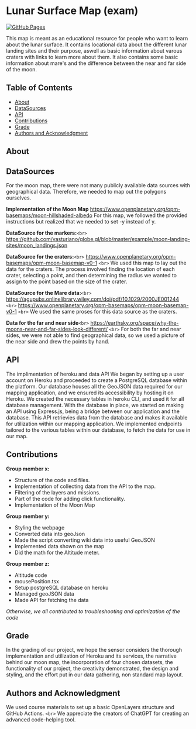 # Lunar Surface Map (exam)

[![GitHub Pages](https://img.shields.io/badge/GitHub%20Pages-Deployed-brightgreen)](https://kristiania-kws2100-2024.github.io/kws2100-exam-ImreAbelvik/)

This map is meant as an educational resource for people who want to learn about the lunar surface. It contains locational data about the different lunar landing sites and their purpose, aswell as basic information about varous craters with links to learn more about them. It also contains some basic information about mare's and the difference between the near and far side of the moon.

## Table of Contents

- [About](#about)
- [DataSources](#DataSources)
- [API](#api)
- [Contributions](#contributions)
- [Grade](#Grade)
- [Authors and Acknowledgment](#authors-and-acknowledgment)

## About

## DataSources

For the moon map, there were not many publicly available data sources with geographical data. Therefore, we needed to map out the polygons ourselves.

**Implementation of the Moon Map**
https://www.openplanetary.org/opm-basemaps/moon-hillshaded-albedo
For this map, we followed the provided instructions but realized that we needed to set -y instead of y.

**DataSource for the markers:**`<br>`
https://github.com/vasturiano/globe.gl/blob/master/example/moon-landing-sites/moon_landings.json

**DataSource for the craters:**`<br>`
https://www.openplanetary.org/opm-basemaps/opm-moon-basemap-v0-1 `<br>`
We used this map to lay out the data for the craters. The process involved finding the location of each crater, selecting a point, and then determining the radius we wanted to assign to the point based on the size of the crater.

**DataSource for the Mare data:**`<br>`
https://agupubs.onlinelibrary.wiley.com/doi/pdf/10.1029/2000JE001244 `<br>`
https://www.openplanetary.org/opm-basemaps/opm-moon-basemap-v0-1 `<br>`
We used the same proses for this data source as the craters.

**Data for the far and near side**`<br>`
https://earthsky.org/space/why-the-moons-near-and-far-sides-look-different/ `<br>`
For both the far and near sides, we were not able to find geographical data, so we used a picture of the near side and drew the points by hand.

## API

The implimentation of heroku and data API
We began by setting up a user account on Heroku and proceeded to create a PostgreSQL database within the platform. Our database houses all the GeoJSON data required for our mapping application, and we ensured its accessibility by hosting it on Heroku. We created the necessary tables in heroku CLI, and used it for all database management. With the database in place, we started on making an API using Express.js, being a bridge between our application and the database. This API retrievies data from the database and makes it available for utilization within our mapping application. We implemented endpoints tailored to the various tables within our database, to fetch the data for use in our map.

## Contributions

**Group member x:**

- Structure of the code and files.
- Implementation of collecting data from the API to the map.
- Filtering of the layers and missions.
- Part of the code for adding click functionality.
- Implementation of the Moon Map

**Group member y:**

- Styling the webpage
- Converted data into geoJson
- Made the script converting wiki data into useful GeoJSON
- Implemented data shown on the map
- Did the math for the Altitude meter.

**Group member z:**

- Altitude code
- mousePosition.tsx
- Setup postgreSQL database on heroku
- Managed geoJSON data
- Made API for fetching the data

_Otherwise, we all contributed to troubleshooting and optimization of the code_

## Grade

In the grading of our project, we hope the sensor considers the thorough implementation and utilization of Heroku and its services, the narrative behind our moon map, the incorporation of four chosen datasets, the functionality of our project, the creativity demonstrated, the design and styling, and the effort put in our data gathering, non standard map layout.

## Authors and Acknowledgment

We used course materials to set up a basic OpenLayers structure and GitHub Actions. `<br>`
We appreciate the creators of ChatGPT for creating an advanced code-helping tool.
